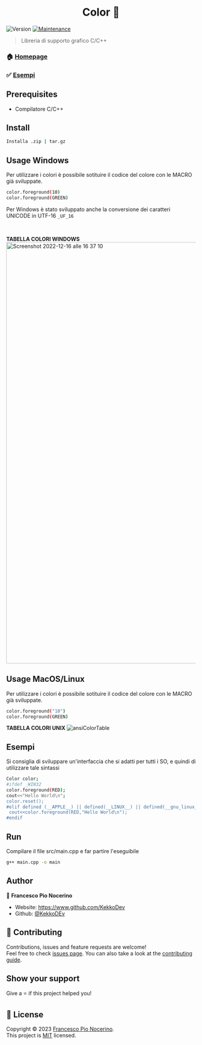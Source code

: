 <h1 align="center">Color 👋</h1>
<p>
  <img alt="Version" src="https://img.shields.io/badge/version-1.0.0-blue.svg?cacheSeconds=2592000" />
  <a href="https://github.com/kefranabg/readme-md-generator/graphs/commit-activity" target="_blank">
    <img alt="Maintenance" src="https://img.shields.io/badge/Maintained%3F-yes-green.svg" />
  </a>
</p>

> Libreria di supporto grafico C/C++

### 🏠 [Homepage](https://www.github.com/KekkoDev/color)
### ✅ [Esempi](https://github.com/KekkoDev/color#esempi)

## Prerequisites

- Compilatore C/C++

## Install

```sh
Installa .zip | tar.gz
```

## Usage Windows

Per utilizzare i colori è possibile sotituire il codice del colore con le MACRO già sviluppate.
```sh
color.foreground(10) 
color.foreground(GREEN)
```
Per Windows è stato sviluppato anche la conversione dei caratteri UNICODE in UTF-16 ```_UF_16``` 

<br>

**TABELLA COLORI WINDOWS**
<img width="1121" alt="Screenshot 2022-12-16 alle 16 37 10" src="https://user-images.githubusercontent.com/91205851/208135450-931a677b-3ed5-42d3-9c51-e4bacaea0673.png">

## Usage MacOS/Linux

Per utilizzare i colori è possibile sotituire il codice del colore con le MACRO già sviluppate.
```sh
color.foreground("10") 
color.foreground(GREEN)
```

**TABELLA COLORI UNIX**
![ansiColorTable](https://user-images.githubusercontent.com/91205851/208135542-392327d4-0156-463e-a2b9-aa15f3abf769.png)


## Esempi
Si consiglia di sviluppare un'interfaccia che si adatti per tutti i SO, e quindi di utilizzare tale sintassi
```sh
Color color;
#ifdef _WIN32
color.foreground(RED);
cout<<"Hello World\n";
color.reset();
#elif defined (__APPLE__) || defined(__LINUX__) || defined(__gnu_linux__) || defined(__linux__)
 cout<<color.foreground(RED,"Hello World\n");
#endif
```

## Run 

Compilare il file src/main.cpp e far partire l'eseguibile
```sh
g++ main.cpp -o main 
```

## Author

👤 **Francesco Pio Nocerino**

* Website: https://www.github.com/KekkoDev
* Github: [@KekkoDEv](https://github.com/KekkoDEv)

## 🤝 Contributing

Contributions, issues and feature requests are welcome!<br />Feel free to check [issues page](https://github.com/kefranabg/readme-md-generator/issues). You can also take a look at the [contributing guide](https://github.com/kefranabg/readme-md-generator/blob/master/CONTRIBUTING.md).

## Show your support

Give a ⭐️ if this project helped you!

## 📝 License

Copyright © 2023 [Francesco Pio Nocerino](https://github.com/KekkoDEv).<br />
This project is [MIT](https://github.com/kefranabg/readme-md-generator/blob/master/LICENSE) licensed.





